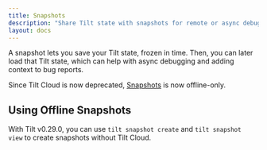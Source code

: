 ```yaml
---
title: Snapshots
description: "Share Tilt state with snapshots for remote or async debugging"
layout: docs
---
```


A snapshot lets you save your Tilt state, frozen in time. Then, you can later load that Tilt state, which can help with async debugging and adding context to bug reports. 

Since Tilt Cloud is now deprecated, [Snapshots](snapshots.html) is now offline-only.

## Using Offline Snapshots
With Tilt v0.29.0, you can use <code>tilt snapshot create</code> and <code>tilt snapshot view</code> to create snapshots without Tilt Cloud.
